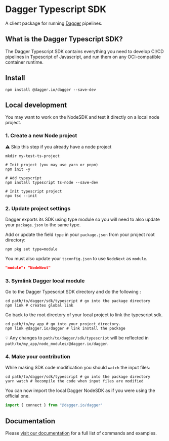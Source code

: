 # Dagger Typescript SDK

A client package for running [Dagger](https://dagger.io/) pipelines.

## What is the Dagger Typescript SDK?

The Dagger Typescript SDK contains everything you need to develop CI/CD pipelines in Typescript of Javascript, and run them on any OCI-compatible container runtime.

## Install

```shell
npm install @dagger.io/dagger --save-dev
```

## Local development

You may want to work on the NodeSDK and test it directly on a local node project.

### 1. Create a new Node project

:warning: Skip this step if you already have a node project

```shell
mkdir my-test-ts-project

# Init project (you may use yarn or pnpm)
npm init -y

# Add typescript
npm install typescript ts-node --save-dev

# Init typescript project
npx tsc --init
```

### 2. Update project settings

Dagger exports its SDK using type module so you will need to also update
your `package.json` to the same type.

Add or update the field `type` in your `package.json` from your project root directory:

```shell
npm pkg set type=module
```

You must also update your `tsconfig.json` to use `NodeNext` as `module`.

```json
"module": "NodeNext"
```

### 3. Symlink Dagger local module

Go to the Dagger Typescript SDK directory and do the following :

```shell
cd path/to/dagger/sdk/typescript # go into the package directory
npm link # creates global link
```

Go back to the root directory of your local project to link the typescript sdk.

```shell
cd path/to/my_app # go into your project directory.
npm link @dagger.io/dagger # link install the package
```

:bulb: Any changes to `path/to/dagger/sdk/typescript` will be reflected in `path/to/my_app/node_modules/@dagger.io/dagger`.

### 4. Make your contribution

While making SDK code modification you should `watch` the input files:

```shell
cd path/to/dagger/sdk/typescript # go into the package directory
yarn watch # Recompile the code when input files are modified
```

You can now import the local Dagger NodeSDK as if you were using the official one.

```ts
import { connect } from "@dagger.io/dagger"
```

## Documentation

Please [visit our documentation](https://docs.dagger.io/sdk/typescript/835948/install) for a full list of commands and examples.
